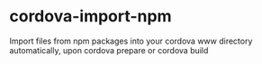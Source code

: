 # cordova-import-npm
Import files from npm packages into your cordova www directory automatically, upon cordova prepare or cordova build
